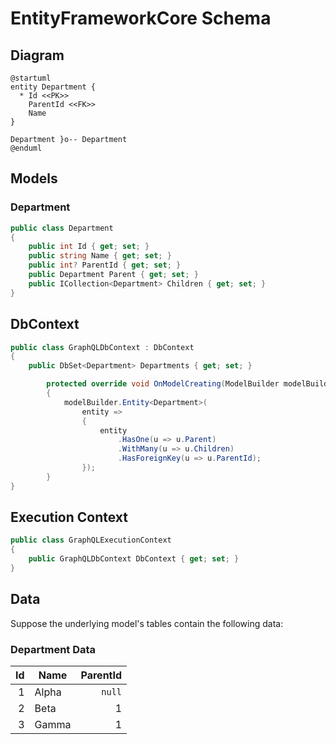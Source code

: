 # EntityFrameworkCore Schema

## Diagram
```plantuml
@startuml
entity Department {
  * Id <<PK>>
    ParentId <<FK>>
    Name
}

Department }o-- Department
@enduml
```

## Models

### Department

```csharp
public class Department
{
    public int Id { get; set; }
    public string Name { get; set; }
    public int? ParentId { get; set; }
    public Department Parent { get; set; }
    public ICollection<Department> Children { get; set; }
}
```

## DbContext

```csharp
public class GraphQLDbContext : DbContext
{
    public DbSet<Department> Departments { get; set; }

        protected override void OnModelCreating(ModelBuilder modelBuilder)
        {
            modelBuilder.Entity<Department>(
                entity =>
                {
                    entity
                        .HasOne(u => u.Parent)
                        .WithMany(u => u.Children)
                        .HasForeignKey(u => u.ParentId);
                });
        }
}
```

## Execution Context
```csharp
public class GraphQLExecutionContext
{
    public GraphQLDbContext DbContext { get; set; }
}
```

## Data
Suppose the underlying model's tables contain the following data:

### Department Data

|   Id | Name  | ParentId |
| ---: | ----- | -------: |
|    1 | Alpha |   `null` |
|    2 | Beta  |        1 |
|    3 | Gamma |        1 |

